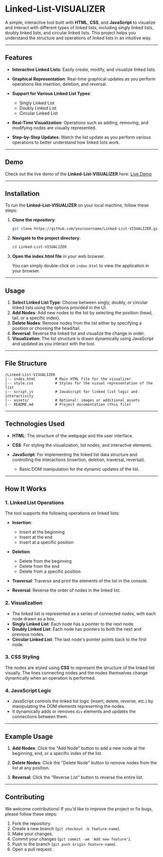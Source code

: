 # Linked-List-VISUALIZER

A simple, interactive tool built with **HTML**, **CSS**, and **JavaScript** to visualize and interact with different types of linked lists, including singly linked lists, doubly linked lists, and circular linked lists. This project helps you understand the structure and operations of linked lists in an intuitive way.

---

## Features

* **Interactive Linked Lists**: Easily create, modify, and visualize linked lists.
* **Graphical Representation**: Real-time graphical updates as you perform operations like insertion, deletion, and reversal.
* **Support for Various Linked List Types**:

  * Singly Linked List
  * Doubly Linked List
  * Circular Linked List
* **Real-Time Visualization**: Operations such as adding, removing, and modifying nodes are visually represented.
* **Step-by-Step Updates**: Watch the list update as you perform various operations to better understand how linked lists work.

---

## Demo

Check out the live demo of the **Linked-List-VISUALIZER** here: [Live Demo](#)

---

## Installation

To run the **Linked-List-VISUALIZER** on your local machine, follow these steps:

1. **Clone the repository**:

   ```bash
   git clone https://github.com/yourusername/Linked-List-VISUALIZER.git
   ```

2. **Navigate to the project directory**:

   ```bash
   cd Linked-List-VISUALIZER
   ```

3. **Open the index.html file** in your web browser.

   You can simply double-click on `index.html` to view the application in your browser.

---

## Usage

1. **Select Linked List Type**: Choose between singly, doubly, or circular linked lists using the options provided in the UI.
2. **Add Nodes**: Add new nodes to the list by selecting the position (head, tail, or a specific index).
3. **Delete Nodes**: Remove nodes from the list either by specifying a position or choosing the head/tail.
4. **Reversal**: Reverse the linked list and visualize the change in order.
5. **Visualization**: The list structure is drawn dynamically using JavaScript and updated as you interact with the tool.

---

## File Structure

```
/Linked-List-VISUALIZER
|-- index.html         # Main HTML file for the visualizer
|-- style.css          # Styles for the visual representation of the list
|-- script.js          # JavaScript for linked list logic and interactivity
|-- assets/            # Optional: images or additional assets
|-- README.md          # Project documentation (this file)
```

---

## Technologies Used

* **HTML**: The structure of the webpage and the user interface.
* **CSS**: For styling the visualization, list nodes, and interactive elements.
* **JavaScript**: For implementing the linked list data structure and controlling the interactions (insertion, deletion, traversal, reversal).

  * Basic DOM manipulation for the dynamic updates of the list.

---

## How It Works

### 1. **Linked List Operations**

The tool supports the following operations on linked lists:

* **Insertion**:

  * Insert at the beginning
  * Insert at the end
  * Insert at a specific position

* **Deletion**:

  * Delete from the beginning
  * Delete from the end
  * Delete from a specific position

* **Traversal**: Traverse and print the elements of the list in the console.

* **Reversal**: Reverse the order of nodes in the linked list.

### 2. **Visualization**

* The linked list is represented as a series of connected nodes, with each node drawn as a box.
* **Singly Linked List**: Each node has a pointer to the next node.
* **Doubly Linked List**: Each node has pointers to both the next and previous nodes.
* **Circular Linked List**: The last node's pointer points back to the first node.

### 3. **CSS Styling**

The nodes are styled using **CSS** to represent the structure of the linked list visually. The lines connecting nodes and the nodes themselves change dynamically when an operation is performed.

### 4. **JavaScript Logic**

* JavaScript controls the linked list logic (insert, delete, reverse, etc.) by manipulating the DOM elements representing the nodes.
* It dynamically adds or removes `div` elements and updates the connections between them.

---

## Example Usage

1. **Add Nodes**:
   Click the "Add Node" button to add a new node at the beginning, end, or a specific index of the list.

2. **Delete Nodes**:
   Click the "Delete Node" button to remove nodes from the list at any position.

3. **Reversal**:
   Click the "Reverse List" button to reverse the entire list.

---

## Contributing

We welcome contributions! If you'd like to improve the project or fix bugs, please follow these steps:

1. Fork the repository.
2. Create a new branch (`git checkout -b feature-name`).
3. Make your changes.
4. Commit your changes (`git commit -am 'Add new feature'`).
5. Push to the branch (`git push origin feature-name`).
6. Open a pull request.



